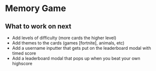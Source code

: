 # Memory Game

## What to work on next
- Add levels of difficulty (more cards the higher level)
- Add themes to the cards (games [fortnite], animals, etc)
- Add a username inputter that gets put on the leaderboard modal with timed score
- Add a leaderboard modal that pops up when you beat your own highscore
